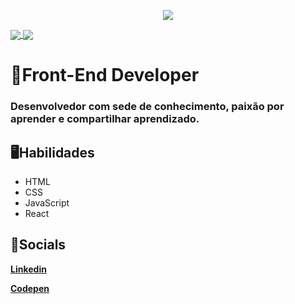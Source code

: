 <p align='center'>
  <img align='center' src="https://media.giphy.com/media/LmNwrBhejkK9EFP504/giphy.gif">
<p/>

<a href="https://github.com/dericparra/github-readme-stats">
  <img align="center" src="https://github-readme-stats.vercel.app/api/pin/?username=dericparra&repo=github-readme-stats" />
</a>

<a href="https://github.com/dericparra/github-readme-stats">
  <img align="center" src="https://github-readme-stats.vercel.app/api/top-langs/?username=dericparra&layout=compact" />
</a>




# 🌃Front-End Developer

### Desenvolvedor com sede de conhecimento, paixão por aprender e compartilhar aprendizado.

## 🖥Habilidades

- HTML 
- CSS
- JavaScript
- React

## 📱Socials

[**Linkedin**](https://www.linkedin.com/in/deric-parra-73774a143/)

[**Codepen**](https://codepen.io/DericRangel013)

